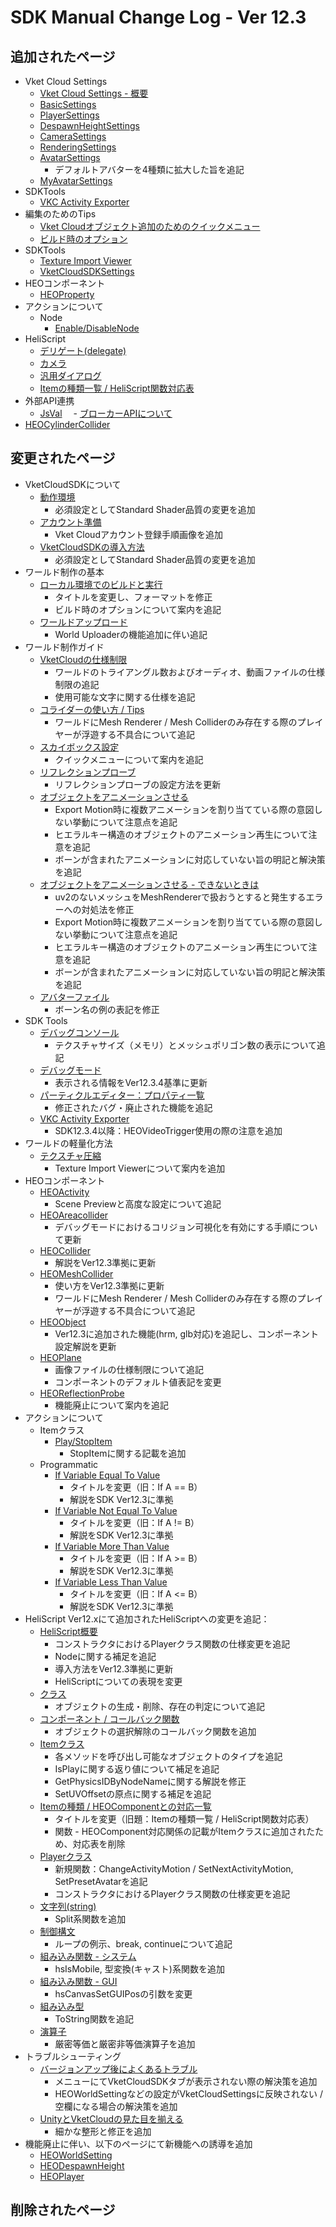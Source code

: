 # SDK Manual Change Log - Ver 12.3

## 追加されたページ

- Vket Cloud Settings
  - [Vket Cloud Settings - 概要](https://vrhikky.github.io/VketCloudSDK_Documents/12.3/VketCloudSettings/Overview.html)
  - [BasicSettings](https://vrhikky.github.io/VketCloudSDK_Documents/12.3/VketCloudSettings/BasicSettings.html)
  - [PlayerSettings](https://vrhikky.github.io/VketCloudSDK_Documents/12.3/VketCloudSettings/PlayerSettings.html)
  - [DespawnHeightSettings](https://vrhikky.github.io/VketCloudSDK_Documents/12.3/VketCloudSettings/DespawnHeightSettings.html)
  - [CameraSettings](https://vrhikky.github.io/VketCloudSDK_Documents/12.3/VketCloudSettings/CameraSettings.html)
  - [RenderingSettings](https://vrhikky.github.io/VketCloudSDK_Documents/12.3/VketCloudSettings/RenderingSettings.html)
  - [AvatarSettings](https://vrhikky.github.io/VketCloudSDK_Documents/12.3/VketCloudSettings/AvatarSettings.html)
    - デフォルトアバターを4種類に拡大した旨を追記
  - [MyAvatarSettings](https://vrhikky.github.io/VketCloudSDK_Documents/12.3/VketCloudSettings/MyAvatarSettings.html)
- SDKTools
  - [VKC Activity Exporter](https://vrhikky.github.io/VketCloudSDK_Documents/12.3/SDKTools/VKCActivityExporter.html)
- 編集のためのTips
  - [Vket Cloudオブジェクト追加のためのクイックメニュー](https://vrhikky.github.io/VketCloudSDK_Documents/12.3/WorldEditingTips/QuickMenu.html)
  - [ビルド時のオプション](https://vrhikky.github.io/VketCloudSDK_Documents/12.3/WorldEditingTips/BuildOptions.html)
- SDKTools
  - [Texture Import Viewer](https://vrhikky.github.io/VketCloudSDK_Documents/12.3/SDKTools/TextureImportViewer.html)
  - [VketCloudSDKSettings](https://vrhikky.github.io/VketCloudSDK_Documents/12.3/SDKTools/VketCloudSDKSettings.html)
- HEOコンポーネント
  - [HEOProperty](https://vrhikky.github.io/VketCloudSDK_Documents/12.3/HEOComponents/HEOProperty.html)
- アクションについて
  - Node
    - [Enable/DisableNode](https://vrhikky.github.io/VketCloudSDK_Documents/12.3/Actions/Node/EnableDisableNode.html)
- HeliScript
  - [デリゲート(delegate)](https://vrhikky.github.io/VketCloudSDK_Documents/12.3/hs/hs_delegate.html)
  - [カメラ](https://vrhikky.github.io/VketCloudSDK_Documents/12.3/hs/hs_system_function_camera.html)
  - [汎用ダイアログ](https://vrhikky.github.io/VketCloudSDK_Documents/12.3/hs/hs_system_function_commondialog.html)
  - [Itemの種類一覧 / HeliScript関数対応表](https://vrhikky.github.io/VketCloudSDK_Documents/12.3/hs/hs_item_types_functions.html)
- 外部API連携
  - [JsVal](https://vrhikky.github.io/VketCloudSDK_Documents/12.3/ExternalAPI/JsVal.html)
　- [ブローカーAPIについて](https://vrhikky.github.io/VketCloudSDK_Documents/12.3/ExternalAPI/BrokerAPI.html)
- [HEOCylinderCollider](https://vrhikky.github.io/VketCloudSDK_Documents/12.3/HEOComponents/HEOCylinderCollider.html)

## 変更されたページ

- VketCloudSDKについて
  - [動作環境](https://vrhikky.github.io/VketCloudSDK_Documents/12.3/AboutVketCloudSDK/OperatingEnvironment.html)
    - 必須設定としてStandard Shader品質の変更を追加
  - [アカウント準備](https://vrhikky.github.io/VketCloudSDK_Documents/12.3/AboutVketCloudSDK/SetupAccount.html)
    - Vket Cloudアカウント登録手順画像を追加
  - [VketCloudSDKの導入方法](https://vrhikky.github.io/VketCloudSDK_Documents/12.3/AboutVketCloudSDK/SetupSDK_external.html)
    - 必須設定としてStandard Shader品質の変更を追加
- ワールド制作の基本
  - [ローカル環境でのビルドと実行](https://vrhikky.github.io/VketCloudSDK_Documents/12.3/FirstStep/BuildAndRun.html)
    - タイトルを変更し、フォーマットを修正
    - ビルド時のオプションについて案内を追記
  - [ワールドアップロード](https://vrhikky.github.io/VketCloudSDK_Documents/12.3/FirstStep/WorldUpload.html)
    - World Uploaderの機能追加に伴い追記
- ワールド制作ガイド
  - [VketCloudの仕様制限](https://vrhikky.github.io/VketCloudSDK_Documents/12.3/WorldMakingGuide/UnityGuidelines.html)
    - ワールドのトライアングル数およびオーディオ、動画ファイルの仕様制限の追記
    - 使用可能な文字に関する仕様を追記
  - [コライダーの使い方 / Tips](https://vrhikky.github.io/VketCloudSDK_Documents/12.3/WorldMakingGuide/Collider.html)
    - ワールドにMesh Renderer / Mesh Colliderのみ存在する際のプレイヤーが浮遊する不具合について追記
  - [スカイボックス設定](https://vrhikky.github.io/VketCloudSDK_Documents/12.3/WorldMakingGuide/Skybox.html)
    - クイックメニューについて案内を追記
  - [リフレクションプローブ](https://vrhikky.github.io/VketCloudSDK_Documents/12.3/WorldMakingGuide/ReflectionProbe.html)
    - リフレクションプローブの設定方法を更新
  - [オブジェクトをアニメーションさせる](https://vrhikky.github.io/VketCloudSDK_Documents/12.3/WorldMakingGuide/PropAnimation.html)
    - Export Motion時に複数アニメーションを割り当てている際の意図しない挙動について注意点を追記
    - ヒエラルキー構造のオブジェクトのアニメーション再生について注意を追記
    - ボーンが含まれたアニメーションに対応していない旨の明記と解決策を追記
  - [オブジェクトをアニメーションさせる - できないときは](https://vrhikky.github.io/VketCloudSDK_Documents/12.3/WorldMakingGuide/PropAnimation_TroubleShooting.html)
    - uv2のないメッシュをMeshRendererで扱おうとすると発生するエラーへの対処法を修正
    - Export Motion時に複数アニメーションを割り当てている際の意図しない挙動について注意点を追記
    - ヒエラルキー構造のオブジェクトのアニメーション再生について注意を追記
    - ボーンが含まれたアニメーションに対応していない旨の明記と解決策を追記
  - [アバターファイル](https://vrhikky.github.io/VketCloudSDK_Documents/12.3/WorldMakingGuide/AvatarFile.html)
    - ボーン名の例の表記を修正
- SDK Tools
  - [デバッグコンソール](https://vrhikky.github.io/VketCloudSDK_Documents/12.3/debugconsole/debugconsole.html)
    - テクスチャサイズ（メモリ）とメッシュポリゴン数の表示について追記
  - [デバッグモード](https://vrhikky.github.io/VketCloudSDK_Documents/12.3/WorldEditingTips/DebugMode.html)
    - 表示される情報をVer12.3.4基準に更新
  - [パーティクルエディター：プロパティ一覧](https://vrhikky.github.io/VketCloudSDK_Documents/12.3/particleeditor/pe_about_properties.html)
    - 修正されたバグ・廃止された機能を追記
  - [VKC Activity Exporter](https://vrhikky.github.io/VketCloudSDK_Documents/12.3/SDKTools/VKCActivityExporter.html)
    - SDK12.3.4以降：HEOVideoTrigger使用の際の注意を追加
- ワールドの軽量化方法
  - [テクスチャ圧縮](https://vrhikky.github.io/VketCloudSDK_Documents/12.3/WorldOptimization/TextureCompression.html)
    - Texture Import Viewerについて案内を追加
- HEOコンポーネント
  - [HEOActivity](https://vrhikky.github.io/VketCloudSDK_Documents/12.3/HEOComponents/HEOActivity.html)
    - Scene Previewと高度な設定について追記
  - [HEOAreacollider](https://vrhikky.github.io/VketCloudSDK_Documents/12.3/HEOComponents/HEOAreacollider.html)
    - デバッグモードにおけるコリジョン可視化を有効にする手順について更新
  - [HEOCollider](https://vrhikky.github.io/VketCloudSDK_Documents/12.3/HEOComponents/HEOCollider.html)
    - 解説をVer12.3準拠に更新
  - [HEOMeshCollider](https://vrhikky.github.io/VketCloudSDK_Documents/12.3/HEOComponents/HEOMeshCollider.html)
    - 使い方をVer12.3準拠に更新
    - ワールドにMesh Renderer / Mesh Colliderのみ存在する際のプレイヤーが浮遊する不具合について追記
  - [HEOObject](https://vrhikky.github.io/VketCloudSDK_Documents/12.3/HEOComponents/HEOObject.html)
    - Ver12.3に追加された機能(hrm, glb対応)を追記し、コンポーネント設定解説を更新
  - [HEOPlane](https://vrhikky.github.io/VketCloudSDK_Documents/12.3/HEOComponents/HEOPlane.html)
    - 画像ファイルの仕様制限について追記
    - コンポーネントのデフォルト値表記を変更
  - [HEOReflectionProbe](https://vrhikky.github.io/VketCloudSDK_Documents/12.3/HEOComponents/HEOReflectionProbe.html)
    - 機能廃止について案内を追記
- アクションについて
  - Itemクラス
    - [Play/StopItem](https://vrhikky.github.io/VketCloudSDK_Documents/12.3/Actions/Item/PlayStopItem.html)
      - StopItemに関する記載を追加
  - Programmatic
    - [If Variable Equal To Value](https://vrhikky.github.io/VketCloudSDK_Documents/12.3/Actions/Programmatic/IfEqual.html)
      - タイトルを変更（旧：If A == B）
      - 解説をSDK Ver12.3に準拠
    - [If Variable Not Equal To Value](https://vrhikky.github.io/VketCloudSDK_Documents/12.3/Actions/Programmatic/IfNotEqual.html)
      - タイトルを変更（旧：If A != B）
      - 解説をSDK Ver12.3に準拠
    - [If Variable More Than Value](https://vrhikky.github.io/VketCloudSDK_Documents/12.3/Actions/Programmatic/IfMoreThan.html)
      - タイトルを変更（旧：If A >= B）
      - 解説をSDK Ver12.3に準拠
    - [If Variable Less Than Value](https://vrhikky.github.io/VketCloudSDK_Documents/12.3/Actions/Programmatic/IfLessThan.html)
      - タイトルを変更（旧：If A <= B）
      - 解説をSDK Ver12.3に準拠
- HeliScript
Ver12.xにて追加されたHeliScriptへの変更を追記：
  - [HeliScript概要](https://vrhikky.github.io/VketCloudSDK_Documents/12.3/hs/hs_overview.html)
    - コンストラクタにおけるPlayerクラス関数の仕様変更を追記
    - Nodeに関する補足を追記
    - 導入方法をVer12.3準拠に更新
    - HeliScriptについての表現を変更
  - [クラス](https://vrhikky.github.io/VketCloudSDK_Documents/12.3/hs/hs_class.html)
    - オブジェクトの生成・削除、存在の判定について追記
  - [コンポーネント / コールバック関数](https://vrhikky.github.io/VketCloudSDK_Documents/12.3/hs/hs_component.html)
    - オブジェクトの選択解除のコールバック関数を追加
  - [Itemクラス](https://vrhikky.github.io/VketCloudSDK_Documents/12.3/hs/hs_class_item.html)
    - 各メソッドを呼び出し可能なオブジェクトのタイプを追記
    - IsPlayに関する返り値について補足を追記
    - GetPhysicsIDByNodeNameに関する解説を修正
    - SetUVOffsetの原点に関する補足を追記
  - [Itemの種類 / HEOComponentとの対応一覧](https://vrhikky.github.io/VketCloudSDK_Documents/12.3/hs/hs_item_types_functions.html)
    - タイトルを変更（旧題：Itemの種類一覧 / HeliScript関数対応表）
    - 関数 - HEOComponent対応関係の記載がItemクラスに追加されたため、対応表を削除
  - [Playerクラス](https://vrhikky.github.io/VketCloudSDK_Documents/12.3/hs/hs_class_item.html)
    - 新規関数：ChangeActivityMotion / SetNextActivityMotion, SetPresetAvatarを追記
    - コンストラクタにおけるPlayerクラス関数の仕様変更を追記
  - [文字列(string)](https://vrhikky.github.io/VketCloudSDK_Documents/12.3/hs/hs_string.html)
    - Split系関数を追加
  - [制御構文](https://vrhikky.github.io/VketCloudSDK_Documents/12.3/hs/hs_statement_control.html)
    - ループの例示、break, continueについて追記
  - [組み込み関数 - システム](https://vrhikky.github.io/VketCloudSDK_Documents/12.3/hs/hs_system_function.html)
    - hsIsMobile, 型変換(キャスト)系関数を追加
  - [組み込み関数 - GUI](https://vrhikky.github.io/VketCloudSDK_Documents/12.3/hs/hs_system_function_gui.html)
    - hsCanvasSetGUIPosの引数を変更
  - [組み込み型](https://vrhikky.github.io/VketCloudSDK_Documents/12.3/hs/hs_var.html)
    - ToString関数を追記
  - [演算子](https://vrhikky.github.io/VketCloudSDK_Documents/12.3/hs/hs_operator.html)
    - 厳密等価と厳密非等価演算子を追加
- トラブルシューティング
  - [バージョンアップ後によくあるトラブル](https://vrhikky.github.io/VketCloudSDK_Documents/12.3/troubleshooting/VersionUpdateTroubleshooting.html)
    - メニューにてVketCloudSDKタブが表示されない際の解決策を追加
    - HEOWorldSettingなどの設定がVketCloudSettingsに反映されない / 空欄になる場合の解決策を追加  
  - [UnityとVketCloudの見た目を揃える](https://vrhikky.github.io/VketCloudSDK_Documents/12.3/heoexporter/he_align_unity_to_vketcloud.html)
    - 細かな整形と修正を追加
- 機能廃止に伴い、以下のページにて新機能への誘導を追加
  - [HEOWorldSetting](https://vrhikky.github.io/VketCloudSDK_Documents/12.3/HEOComponents/HEOWorldSetting.html)  
  - [HEODespawnHeight](https://vrhikky.github.io/VketCloudSDK_Documents/12.3/HEOComponents/HEODespawnHeight.html)  
  - [HEOPlayer](https://vrhikky.github.io/VketCloudSDK_Documents/12.3/HEOComponents/HEOPlayer.html)  

## 削除されたページ
